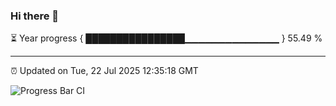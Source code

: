 ### Hi there 👋

⏳ Year progress { ████████████████▁▁▁▁▁▁▁▁▁▁▁▁▁▁ } 55.49 %

---

⏰ Updated on Tue, 22 Jul 2025 12:35:18 GMT

![Progress Bar CI](https://github.com/liununu/liununu/workflows/Progress%20Bar%20CI/badge.svg)
